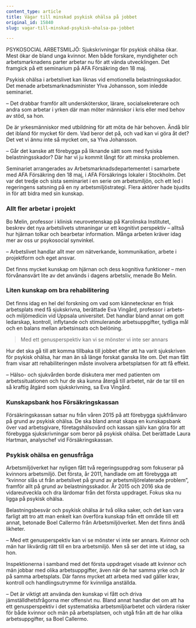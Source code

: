 ```yaml
---
content_type: article
title: Vägar till minskad psykisk ohälsa på jobbet
original_id: 15840
slug: vagar-till-minskad-psykisk-ohalsa-pa-jobbet

---
```


PSYKOSOCIAL ARBETSMILJÖ: Sjukskrivningar för psykisk ohälsa ökar. Mest ökar de bland unga kvinnor. Men både forskare, myndigheter och arbetsmarknadens parter arbetar nu för att vända utvecklingen. Det framgick på ett seminarium på AFA Försäkring den 18 maj.

Psykisk ohälsa i arbetslivet kan liknas vid emotionella belastningsskador. Det menade arbetsmarknadsminister Ylva Johansson, som inledde seminariet.

– Det drabbar framför allt undersköterskor, lärare, socialsekreterare och andra som arbetar i yrken där man möter människor i kris eller med behov av stöd, sa hon.

De är yrkesmänniskor med utbildning för att möta de här behoven. Ändå blir det ibland för mycket för dem. Vad beror det på, och vad kan vi göra åt det? Det vet vi ännu inte så mycket om, sa Ylva Johansson.

– Går det kanske att förebygga på liknande sätt som med fysiska belastningsskador? Där har vi ju kommit långt för att minska problemen.

Seminariet arrangerades av Arbetsmarknadsdepartementet i samarbete med AFA Försäkring den 18 maj, i AFA Försäkrings lokaler i Stockholm. Det var det tredje och sista seminariet i en serie om arbetsmiljön, och ett led i regeringens satsning på en ny arbetsmiljöstrategi. Flera aktörer hade bjudits in för att bidra med sin kunskap.

### Allt fler arbetar i projekt

Bo Melin, professor i klinisk neurovetenskap på Karolinska Institutet, beskrev det nya arbetslivets utmaningar ur ett kognitivt perspektiv – alltså hur hjärnan tolkar och bearbetar information. Många arbeten kräver idag mer av oss ur psykosocial synvinkel.

– Arbetslivet handlar allt mer om nätverkande, kommunikation, arbete i projektform och eget ansvar.

Det finns mycket kunskap om hjärnan och dess kognitiva funktioner – men förvånansvärt lite av det används i dagens arbetsliv, menade Bo Melin.

### Liten kunskap om bra rehabilitering

Det finns idag en hel del forskning om vad som kännetecknar en frisk arbetsplats med få sjukskrivna, berättade Eva Vingård, professor i arbets- och miljömedicin vid Uppsala universitet. Det handlar bland annat om gott ledarskap, kontroll, inflytande och stimulerande arbetsuppgifter, tydliga mål och en balans mellan arbetsinsats och belöning.

> Med ett genusperspektiv kan vi se mönster vi inte ser annars

Hur det ska gå till att komma tillbaka till jobbet efter att ha varit sjukskriven för psykisk ohälsa, har man än så länge forskat ganska lite om. Det man fått fram visar att rehabiliteringen måste involvera arbetsplatsen för att få effekt.

– Hälso- och sjukvården borde diskutera mer med patienten om arbetssituationen och hur de ska kunna återgå till arbetet, när de tar till en så kraftig åtgärd som sjukskrivning, sa Eva Vingård.

### Kunskapsbank hos Försäkringskassan

Försäkringskassan satsar nu från våren 2015 på att förebygga sjukfrånvaro på grund av psykisk ohälsa. De ska bland annat skapa en kunskapsbank över vad arbetsgivare, företagshälsovård och kassan själv kan göra för att förebygga sjukskrivningar som beror på psykisk ohälsa. Det berättade Laura Hartman, analyschef vid Försäkringskassan.

### Psykisk ohälsa en genusfråga

Arbetsmiljöverket har nyligen fått två regeringsuppdrag som fokuserar på kvinnors arbetsmiljö. Det första, år 2011, handlade om att förebygga att “kvinnor slås ut från arbetslivet på grund av arbetsmiljörelaterade problem”, framför allt på grund av belastningsskador. År 2015 och 2016 ska de vidareutveckla och dra lärdomar från det första uppdraget. Fokus ska nu ligga på psykisk ohälsa.

Belastningsbesvär och psykisk ohälsa är två olika saker, och det kan vara farligt att tro att man enkelt kan överföra kunskap från ett område till ett annat, betonade Boel Callermo från Arbetsmiljöverket. Men det finns ändå likheter.

– Med ett genusperspektiv kan vi se mönster vi inte ser annars. Kvinnor och män har likvärdig rätt till en bra arbetsmiljö. Men så ser det inte ut idag, sa hon.

Inspektionerna i samband med det första uppdraget visade att kvinnor och män jobbar med olika arbetsuppgifter, även när de har samma yrke och är på samma arbetsplats. Där fanns mycket att arbeta med vad gäller krav, kontroll och handlingsutrymme för kvinnliga anställda.

– Det är viktigt att använda den kunskap vi fått och driva jämställdhetsfrågorna mer offensivt nu. Bland annat handlar det om att ha ett genusperspektiv i det systematiska arbetsmiljöarbetet och värdera risker för både kvinnor och män på arbetsplatsen, och utgå från att de har olika arbetsuppgifter, sa Boel Callermo.

